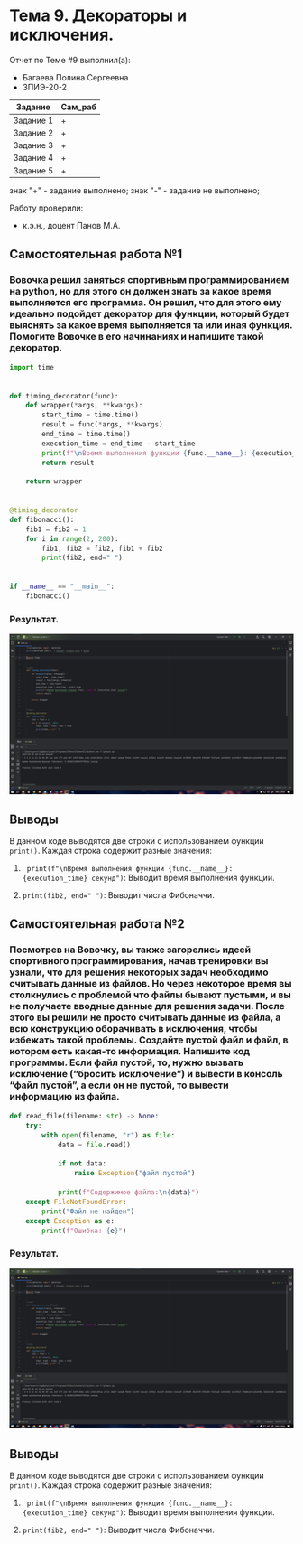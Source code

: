 # Тема 9. Декораторы и исключения.
Отчет по Теме #9 выполнил(а):
- Багаева Полина Сергеевна
- ЗПИЭ-20-2

| Задание | Сам_раб |
| ------ | ------ |
| Задание 1 | + |
| Задание 2 | + |
| Задание 3 | + |
| Задание 4 | + |
| Задание 5 | + |

знак "+" - задание выполнено; знак "-" - задание не выполнено;

Работу проверили:
- к.э.н., доцент Панов М.А.

## Самостоятельная работа №1
### Вовочка решил заняться спортивным программированием на python, но для этого он должен знать за какое время выполняется его программа. Он решил, что для этого ему идеально подойдет декоратор для функции, который будет выяснять за какое время выполняется та или иная функция. Помогите Вовочке в его начинаниях и напишите такой декоратор.

```python
import time


def timing_decorator(func):
    def wrapper(*args, **kwargs):
        start_time = time.time()
        result = func(*args, **kwargs)
        end_time = time.time()
        execution_time = end_time - start_time
        print(f"\nВремя выполнения функции {func.__name__}: {execution_time} секунд")
        return result

    return wrapper


@timing_decorator
def fibonacci():
    fib1 = fib2 = 1
    for i in range(2, 200):
        fib1, fib2 = fib2, fib1 + fib2
        print(fib2, end=" ")


if __name__ == "__main__":
    fibonacci()
```

### Результат.
![Меню](https://github.com/serawii/Software_Engineering/blob/Тема_10/pic/сам1.png)

## Выводы

В данном коде выводятся две строки с использованием функции `print()`. Каждая строка содержит разные значения:

1. ` print(f"\nВремя выполнения функции {func.__name__}: {execution_time} секунд")`: Выводит время выполнения функции.

2. `print(fib2, end=" ")`: Выводит числа Фибоначчи.

## Самостоятельная работа №2
### Посмотрев на Вовочку, вы также загорелись идеей спортивного программирования, начав тренировки вы узнали, что для решения некоторых задач необходимо считывать данные из файлов. Но через некоторое время вы столкнулись с проблемой что файлы бывают пустыми, и вы не получаете вводные данные для решения задачи. После этого вы решили не просто считывать данные из файла, а всю конструкцию оборачивать в исключения, чтобы избежать такой проблемы. Создайте пустой файл и файл, в котором есть какая-то информация. Напишите код программы. Если файл пустой, то, нужно вызвать исключение (“бросить исключение”) и вывести в консоль “файл пустой”, а если он не пустой, то вывести информацию из файла.

```python
def read_file(filename: str) -> None:
    try:
        with open(filename, "r") as file:
            data = file.read()
    
            if not data:
                raise Exception("файл пустой")
    
            print(f"Содержимое файла:\n{data}")
    except FileNotFoundError:
        print("Файл не найден")
    except Exception as e:
        print(f"Ошибка: {e}")
```

### Результат.
![Меню](https://github.com/serawii/Software_Engineering/blob/Тема_10/pic/сам1.png)

## Выводы

В данном коде выводятся две строки с использованием функции `print()`. Каждая строка содержит разные значения:

1. ` print(f"\nВремя выполнения функции {func.__name__}: {execution_time} секунд")`: Выводит время выполнения функции.

2. `print(fib2, end=" ")`: Выводит числа Фибоначчи.
